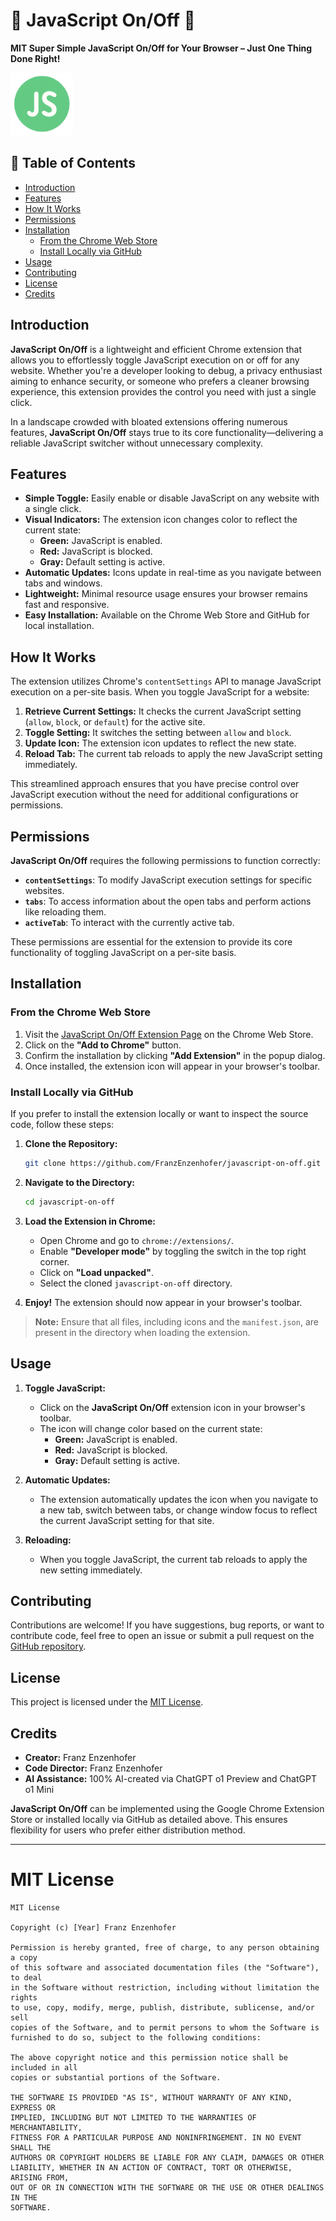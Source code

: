 # 🚀 **JavaScript On/Off** 🚀

**MIT Super Simple JavaScript On/Off for Your Browser – Just One Thing Done Right!**

<img src="app-store/green_512x512.png" alt="JavaScript On/Off Icon" width="100" />


## 📄 Table of Contents

- [Introduction](#introduction)
- [Features](#features)
- [How It Works](#how-it-works)
- [Permissions](#permissions)
- [Installation](#installation)
  - [From the Chrome Web Store](#from-the-chrome-web-store)
  - [Install Locally via GitHub](#install-locally-via-github)
- [Usage](#usage)
- [Contributing](#contributing)
- [License](#license)
- [Credits](#credits)

## Introduction

**JavaScript On/Off** is a lightweight and efficient Chrome extension that allows you to effortlessly toggle JavaScript execution on or off for any website. Whether you're a developer looking to debug, a privacy enthusiast aiming to enhance security, or someone who prefers a cleaner browsing experience, this extension provides the control you need with just a single click.

In a landscape crowded with bloated extensions offering numerous features, **JavaScript On/Off** stays true to its core functionality—delivering a reliable JavaScript switcher without unnecessary complexity.

## Features

- **Simple Toggle:** Easily enable or disable JavaScript on any website with a single click.
- **Visual Indicators:** The extension icon changes color to reflect the current state:
  - **Green:** JavaScript is enabled.
  - **Red:** JavaScript is blocked.
  - **Gray:** Default setting is active.
- **Automatic Updates:** Icons update in real-time as you navigate between tabs and windows.
- **Lightweight:** Minimal resource usage ensures your browser remains fast and responsive.
- **Easy Installation:** Available on the Chrome Web Store and GitHub for local installation.

## How It Works

The extension utilizes Chrome's `contentSettings` API to manage JavaScript execution on a per-site basis. When you toggle JavaScript for a website:

1. **Retrieve Current Settings:** It checks the current JavaScript setting (`allow`, `block`, or `default`) for the active site.
2. **Toggle Setting:** It switches the setting between `allow` and `block`.
3. **Update Icon:** The extension icon updates to reflect the new state.
4. **Reload Tab:** The current tab reloads to apply the new JavaScript setting immediately.

This streamlined approach ensures that you have precise control over JavaScript execution without the need for additional configurations or permissions.

## Permissions

**JavaScript On/Off** requires the following permissions to function correctly:

- **`contentSettings`**: To modify JavaScript execution settings for specific websites.
- **`tabs`**: To access information about the open tabs and perform actions like reloading them.
- **`activeTab`**: To interact with the currently active tab.

These permissions are essential for the extension to provide its core functionality of toggling JavaScript on a per-site basis.

## Installation

### From the Chrome Web Store

1. Visit the [JavaScript On/Off Extension Page](#) on the Chrome Web Store.
2. Click on the **"Add to Chrome"** button.
3. Confirm the installation by clicking **"Add Extension"** in the popup dialog.
4. Once installed, the extension icon will appear in your browser's toolbar.

### Install Locally via GitHub

If you prefer to install the extension locally or want to inspect the source code, follow these steps:

1. **Clone the Repository:**

   ```bash
   git clone https://github.com/FranzEnzenhofer/javascript-on-off.git
   ```

2. **Navigate to the Directory:**

   ```bash
   cd javascript-on-off
   ```

3. **Load the Extension in Chrome:**

   - Open Chrome and go to `chrome://extensions/`.
   - Enable **"Developer mode"** by toggling the switch in the top right corner.
   - Click on **"Load unpacked"**.
   - Select the cloned `javascript-on-off` directory.

4. **Enjoy!** The extension should now appear in your browser's toolbar.

> **Note:** Ensure that all files, including icons and the `manifest.json`, are present in the directory when loading the extension.

## Usage

1. **Toggle JavaScript:**
   - Click on the **JavaScript On/Off** extension icon in your browser's toolbar.
   - The icon will change color based on the current state:
     - **Green:** JavaScript is enabled.
     - **Red:** JavaScript is blocked.
     - **Gray:** Default setting is active.

2. **Automatic Updates:**
   - The extension automatically updates the icon when you navigate to a new tab, switch between tabs, or change window focus to reflect the current JavaScript setting for that site.

3. **Reloading:**
   - When you toggle JavaScript, the current tab reloads to apply the new setting immediately.

## Contributing

Contributions are welcome! If you have suggestions, bug reports, or want to contribute code, feel free to open an issue or submit a pull request on the [GitHub repository](https://github.com/FranzEnzenhofer/javascript-on-off).

## License

This project is licensed under the [MIT License](LICENSE.md).

## Credits

- **Creator:** Franz Enzenhofer
- **Code Director:** Franz Enzenhofer
- **AI Assistance:** 100% AI-created via ChatGPT o1 Preview and ChatGPT o1 Mini

**JavaScript On/Off** can be implemented using the Google Chrome Extension Store or installed locally via GitHub as detailed above. This ensures flexibility for users who prefer either distribution method.

---



# MIT License

```
MIT License

Copyright (c) [Year] Franz Enzenhofer

Permission is hereby granted, free of charge, to any person obtaining a copy
of this software and associated documentation files (the "Software"), to deal
in the Software without restriction, including without limitation the rights
to use, copy, modify, merge, publish, distribute, sublicense, and/or sell
copies of the Software, and to permit persons to whom the Software is
furnished to do so, subject to the following conditions:

The above copyright notice and this permission notice shall be included in all
copies or substantial portions of the Software.

THE SOFTWARE IS PROVIDED "AS IS", WITHOUT WARRANTY OF ANY KIND, EXPRESS OR
IMPLIED, INCLUDING BUT NOT LIMITED TO THE WARRANTIES OF MERCHANTABILITY,
FITNESS FOR A PARTICULAR PURPOSE AND NONINFRINGEMENT. IN NO EVENT SHALL THE
AUTHORS OR COPYRIGHT HOLDERS BE LIABLE FOR ANY CLAIM, DAMAGES OR OTHER
LIABILITY, WHETHER IN AN ACTION OF CONTRACT, TORT OR OTHERWISE, ARISING FROM,
OUT OF OR IN CONNECTION WITH THE SOFTWARE OR THE USE OR OTHER DEALINGS IN THE
SOFTWARE.
```